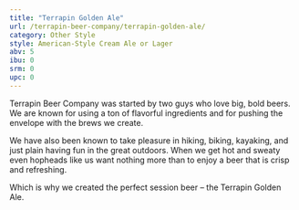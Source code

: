 ```yaml
---
title: "Terrapin Golden Ale"
url: /terrapin-beer-company/terrapin-golden-ale/
category: Other Style
style: American-Style Cream Ale or Lager
abv: 5
ibu: 0
srm: 0
upc: 0
---
```

Terrapin Beer Company was started by two guys who love big, bold beers. We are known for using a ton of flavorful ingredients and for pushing the envelope with the brews we create.

We have also been known to take pleasure in hiking, biking, kayaking, and just plain having fun in the great outdoors. When we get hot and sweaty even hopheads like us want nothing more than to enjoy a beer that is crisp and refreshing.

Which is why we created the perfect session beer – the Terrapin Golden Ale.
